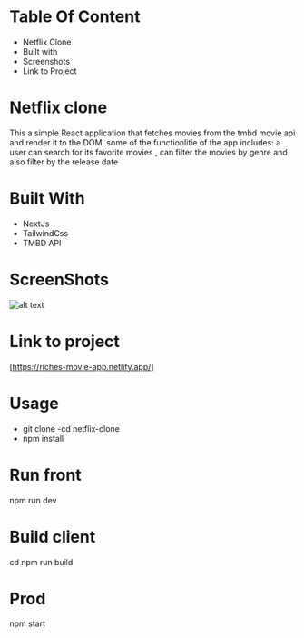 # Table Of Content

- Netflix Clone
- Built with
- Screenshots
- Link to Project

# Netflix clone

This a simple React application that fetches movies from the tmbd movie api and render it to the DOM.
some of the functionlitie of the app includes: a user can search for its favorite movies , can filter the movies by genre and also filter by the release date

# Built With

- NextJs
- TailwindCss
- TMBD API

# ScreenShots

![alt text](image.jpg)

# Link to project

[https://riches-movie-app.netlify.app/]


# Usage
 - git clone 
 -cd netflix-clone
 - npm install
 
 
 # Run front
 npm run dev

 
 # Build client
 cd 
 npm run build
 
 # Prod
 npm start
